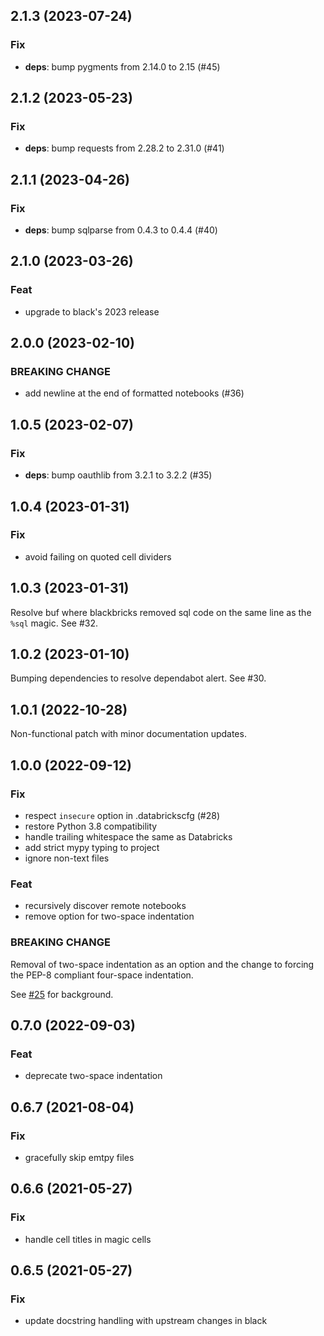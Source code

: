 ## 2.1.3 (2023-07-24)

### Fix

- **deps**: bump pygments from 2.14.0 to 2.15 (#45)

## 2.1.2 (2023-05-23)

### Fix

- **deps**: bump requests from 2.28.2 to 2.31.0 (#41)

## 2.1.1 (2023-04-26)

### Fix

- **deps**: bump sqlparse from 0.4.3 to 0.4.4 (#40)

## 2.1.0 (2023-03-26)

### Feat

- upgrade to black's 2023 release

## 2.0.0 (2023-02-10)

### BREAKING CHANGE

- add newline at the end of formatted notebooks (#36)

## 1.0.5 (2023-02-07)

### Fix

- **deps**: bump oauthlib from 3.2.1 to 3.2.2 (#35)

## 1.0.4 (2023-01-31)

### Fix

- avoid failing on quoted cell dividers

## 1.0.3 (2023-01-31)

Resolve buf where blackbricks removed sql code on the same line as the `%sql` magic. See #32.

## 1.0.2 (2023-01-10)

Bumping dependencies to resolve dependabot alert. See #30.

## 1.0.1 (2022-10-28)

Non-functional patch with minor documentation updates.

## 1.0.0 (2022-09-12)

### Fix

- respect `insecure` option in .databrickscfg (#28)
- restore Python 3.8 compatibility
- handle trailing whitespace the same as Databricks
- add strict mypy typing to project
- ignore non-text files

### Feat

- recursively discover remote notebooks
- remove option for two-space indentation

### BREAKING CHANGE

Removal of two-space indentation as an option and the change to forcing the PEP-8 compliant four-space indentation.

See [#25](https://github.com/inspera/blackbricks/pull/25) for background.

## 0.7.0 (2022-09-03)

### Feat

- deprecate two-space indentation

## 0.6.7 (2021-08-04)

### Fix

- gracefully skip emtpy files

## 0.6.6 (2021-05-27)

### Fix

- handle cell titles in magic cells

## 0.6.5 (2021-05-27)

### Fix

- update docstring handling with upstream changes in black

